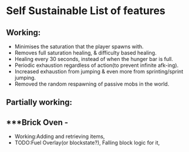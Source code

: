 # Self Sustainable List of features


## Working:


* Minimises the saturation that the player spawns with.
* Removes full saturation healing, & difficulty based healing.
* Healing every 30 seconds, instead of when the hunger bar is full.
* Periodic exhaustion regardless of action(to prevent infinite afk-ing).
* Increased exhaustion from jumping & even more from sprinting/sprint jumping.
* Removed the random respawning of passive mobs in the world.



## Partially working:
## ***Brick Oven -
* Working:Adding and retrieving items, 
*  TODO:Fuel Overlay(or blockstate?), Falling block logic for it,


